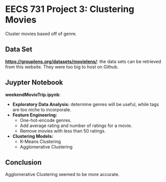 # EECS 731 Project 3: Clustering Movies
Cluster movies based off of genre.

## Data Set
**https://grouplens.org/datasets/movielens/**: the data sets can be retrieved from this website. They were too big to host on Github.

## Juypter Notebook
**weekendMovieTrip.ipynb**:
 - **Exploratory Data Analysis:** determine genres will be useful, while tags are too niche to incorporate.
 - **Feature Engineering:**
   - One-hot-encode genres.
   - Add average rating and number of ratings for a movie.
   - Remove movies with less than 50 ratings.
 - **Clustering Models:**
   - K-Means Clustering
   - Agglomerative Clustering

## Conclusion
Agglomerative Clustering seemed to be more accurate.

